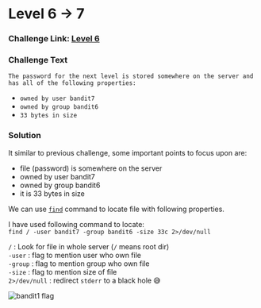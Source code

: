 # Level 6 -> 7

### Challenge Link: [Level 6](http://overthewire.org/wargames/bandit/bandit7.html)

### Challenge Text

```The password for the next level is stored somewhere on the server and has all of the following properties:```

- `owned by user bandit7`
- `owned by group bandit6`
- `33 bytes in size`
### Solution
It similar to previous challenge, some important points to focus upon are:
- file (password) is somewhere on the server
- owned by user bandit7
- owned by group bandit6
- it is 33 bytes in size

We can use [`find`](https://man7.org/linux/man-pages/man1/find.1.html) command to locate file with following properties.

I have used following command to locate:<br>
```find / -user bandit7 -group bandit6 -size 33c 2>/dev/null```

`/` : Look for file in whole server (`/` means root dir)<br>
`-user` : flag to mention user who own file<br>
`-group` : flag to mention group who own file<br>
`-size` : flag to mention size of file<br>
`2>/dev/null` : redirect `stderr` to a black hole 😅

![bandit1 flag](media/bandit6_flag.png)